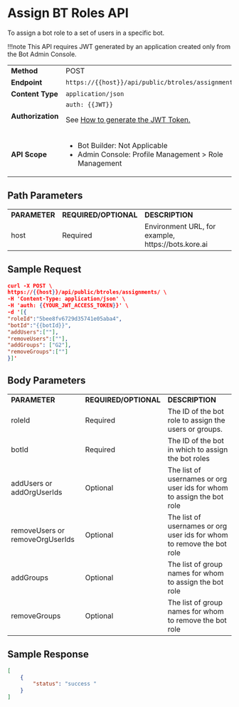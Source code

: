 # Assign BT Roles API

To assign a bot role to a set of users in a specific bot.

!!!note
    This API requires JWT generated by an application created only from the Bot Admin Console.


<table>
  <tr>
   <td><strong>Method</strong>
   </td>
   <td>POST
   </td>
  </tr>
  <tr>
   <td><strong>Endpoint</strong>
   </td>
   <td><code>https://{{host}}/api/public/btroles/assignments/</code>
   </td>
  </tr>
  <tr>
   <td><strong>Content Type</strong>
   </td>
   <td><code>application/json</code>
   </td>
  </tr>
  <tr>
   <td><strong>Authorization</strong>
   </td>
   <td><code>auth: {{JWT}}</code>
<p>
See <a href="https://developer.kore.ai/docs/bots/api-guide/apis/#Generating_the_JWT_Token">How to generate the JWT Token.</a>
   </td>
  </tr>
  <tr>
   <td><strong>API Scope</strong>
   </td>
   <td>
<ul>

<li>Bot Builder: Not Applicable

<li>Admin Console: Profile Management > Role Management
</li>
</ul>
   </td>
  </tr>
</table>



## Path Parameters


<table>
  <tr>
   <td><strong>PARAMETER</strong>
   </td>
   <td><strong>REQUIRED/OPTIONAL</strong>
   </td>
   <td><strong>DESCRIPTION</strong>
   </td>
  </tr>
  <tr>
   <td>host
   </td>
   <td>Required
   </td>
   <td>Environment URL, for example, https://bots.kore.ai
   </td>
  </tr>
</table>



## Sample Request


```json
curl -X POST \
https://{{host}}/api/public/btroles/assignments/ \
-H 'Content-Type: application/json' \
-H 'auth: {{YOUR_JWT_ACCESS_TOKEN}}' \
-d '[{
"roleId":"5bee8fv6729d35741e05aba4",
"botId":"{{botId}}",
"addUsers":[""],
"removeUsers":[""],
"addGroups": ["G2"],
"removeGroups":[""]
}]'
```


 


## Body Parameters


<table>
  <tr>
   <td><strong>PARAMETER</strong>
   </td>
   <td><strong>REQUIRED/OPTIONAL</strong>
   </td>
   <td><strong>DESCRIPTION</strong>
   </td>
  </tr>
  <tr>
   <td>roleId
   </td>
   <td>Required
   </td>
   <td>The ID of the bot role to assign the users or groups.
   </td>
  </tr>
  <tr>
   <td>botId
   </td>
   <td>Required
   </td>
   <td>The ID of the bot in which to assign the bot roles
   </td>
  </tr>
  <tr>
   <td>addUsers or addOrgUserIds
   </td>
   <td>Optional
   </td>
   <td>The list of usernames or org user ids for whom to assign the bot role
   </td>
  </tr>
  <tr>
   <td>removeUsers or removeOrgUserIds
   </td>
   <td>Optional
   </td>
   <td>The list of usernames or org user ids for whom to remove the bot role
   </td>
  </tr>
  <tr>
   <td>addGroups
   </td>
   <td>Optional
   </td>
   <td>The list of group names for whom to assign the bot role
   </td>
  </tr>
  <tr>
   <td>removeGroups
   </td>
   <td>Optional
   </td>
   <td>The list of group names for whom to remove the bot role
   </td>
  </tr>
</table>


 


## Sample Response


```json
[
    {
        "status": "success "
    }
]
```